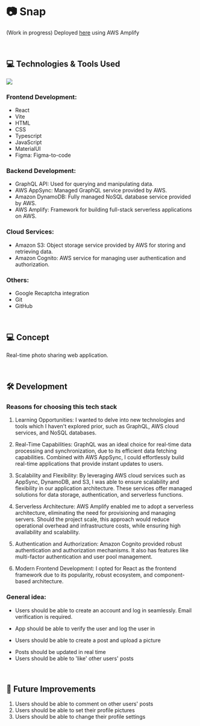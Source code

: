 # 📷 Snap

(Work in progress) Deployed [here](https://dev.d204rhuo42mqgv.amplifyapp.com) using AWS Amplify 

<br>

## 💻 Technologies & Tools Used

![](https://skills.thijs.gg/icons?i=react,vite,js,ts,html,css,figma,materialui,graphql,aws,dynamodb,git,github)

### Frontend Development:
- React 
- Vite
- HTML
- CSS
- Typescript
- JavaScript 
- MaterialUI
- Figma: Figma-to-code

### Backend Development:
- GraphQL API: Used for querying and manipulating data.
- AWS AppSync: Managed GraphQL service provided by AWS.
- Amazon DynamoDB: Fully managed NoSQL database service provided by AWS.
- AWS Amplify: Framework for building full-stack serverless applications on AWS.

### Cloud Services:
- Amazon S3: Object storage service provided by AWS for storing and retrieving data.
- Amazon Cognito: AWS service for managing user authentication and authorization.

### Others:
- Google Recaptcha integration
- Git
- GitHub

<br>


## 💻 Concept 
Real-time photo sharing web application.

<br>

## 🛠 Development 

### Reasons for choosing this tech stack


1) Learning Opportunities: I wanted to delve into new technologies and tools which I haven't explored prior, such as GraphQL, AWS cloud services, and NoSQL databases.

2) Real-Time Capabilities: GraphQL was an ideal choice for real-time data processing and synchronization, due to its efficient data fetching capabilities. Combined with AWS AppSync, I could effortlessly build real-time applications that provide instant updates to users.

3) Scalability and Flexibility: By leveraging AWS cloud services such as AppSync, DynamoDB, and S3, I was able to ensure scalability and flexibility in our application architecture. These services offer managed solutions for data storage, authentication, and serverless functions.

4) Serverless Architecture: AWS Amplify enabled me to adopt a serverless architecture, eliminating the need for provisioning and managing servers. Should the project scale, this approach would reduce operational overhead and infrastructure costs, while ensuring high availability and scalability.

5) Authentication and Authorization: Amazon Cognito provided robust authentication and authorization mechanisms. It also has features like multi-factor authentication and user pool management.

6) Modern Frontend Development: I opted for React as the frontend framework due to its popularity, robust ecosystem, and component-based architecture.


### General idea:
* Users should be able to create an account and log in seamlessly. Email verification is required.

<!-- <p align="center">
  <img width="460" height="300" src="https://github.com/jabs142/chatter/blob/main/static/images/Signup.gif?raw=true">
</p> -->

* App should be able to verify the user and log the user in

<!-- <p align="center">
  <img width="460" height="300" src="https://github.com/jabs142/chatter/blob/main/static/images/Login_1.gif?raw=true">
</p> -->

* Users should be able to create a post and upload a picture 

<!-- <p align="center">
  <img width="460" height="300" src="https://github.com/jabs142/chatter/blob/main/static/images/CreateNewGroup.gif?raw=true">
</p> -->
* Posts should be updated in real time
* Users should be able to 'like' other users' posts 

<br> 


## 🎈 Future Improvements
<ol>
    <li>Users should be able to comment on other users' posts  </li>
    <li>Users should be able to set their profile pictures  </li>
    <li>Users should be able to change their profile settings  </li>
</ol>


